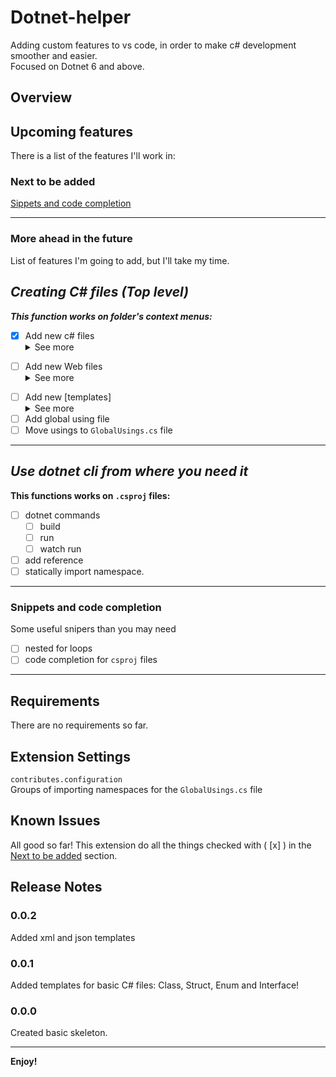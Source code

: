 # Dotnet-helper

Adding custom features to vs code, in order to make c# development smoother and easier.  
Focused on Dotnet 6 and above.

## Overview

 <!-- insert images of this extension using all it's functions -->

## Upcoming features

There is a list of the features I'll work in:

### Next to be added

[Sippets and code completion](#snippets-and-code-completion)

---

### More ahead in the future

List of features I'm going to add, but I'll take my time.

## *Creating C# files (Top level)*

***This function works on folder's context menus:***

- [x] Add new c# files <details closed> <summary>See more</summary>
  - [x] class
  - [x] struct
  - [x] enum
  - [x] interface
  - [x] XML
  - [x] JSON

</details>

- [ ] Add new Web files <details closed> <summary>See more</summary>
  - [ ] controller
  - [ ] apiController
  - [ ] Angular Controller
  - [ ] Angular Directive
  - [ ] Angular Module

</details>  

- [ ] Add new [templates] <details closed> <summary>See more</summary>
  - [ ] console
  - [ ] angular
  - [ ] classLib
  </details>  
- [ ] Add global using file
- [ ] Move usings to `GlobalUsings.cs` file

---

## ***Use dotnet cli from where you need it***

**This functions works on `.csproj` files:**

- [ ] dotnet commands
  - [ ] build
  - [ ] run
  - [ ] watch run
- [ ] add reference
- [ ] statically import namespace.

---

### **Snippets and code completion**

Some useful snipers than you may need

- [ ] nested for loops
- [ ] code completion for `csproj` files

---

## Requirements

There are no requirements so far.

## Extension Settings

`contributes.configuration`  
Groups of importing namespaces for the `GlobalUsings.cs` file

## Known Issues

 All good so far! This extension do all the things checked with ( [x] ) in the [Next to be added](#next-to-be-added) section.

## Release Notes

### 0.0.2

Added xml and json templates

### 0.0.1

Added templates for basic C# files: Class, Struct, Enum and Interface!

### 0.0.0

Created basic skeleton.

---

**Enjoy!**
